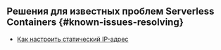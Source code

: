 ## Решения для известных проблем Serverless Containers {#known-issues-resolving}

* [Как настроить статический IP-адрес](static-ip-address.md)